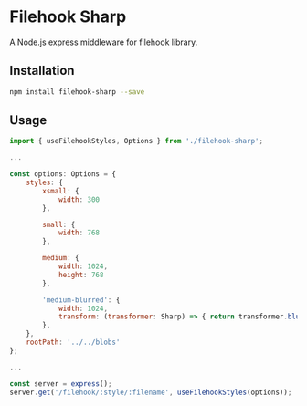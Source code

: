 # Filehook Sharp
A Node.js express middleware for filehook library.

## Installation

```sh
npm install filehook-sharp --save
```

## Usage

```javascript
import { useFilehookStyles, Options } from './filehook-sharp';

...

const options: Options = {
    styles: {
        xsmall: {
            width: 300
        },

        small: {
            width: 768
        },

        medium: {
            width: 1024,
            height: 768
        },

        'medium-blurred': {
            width: 1024,
            transform: (transformer: Sharp) => { return transformer.blur(10); }
        },
    },
    rootPath: '../../blobs'
};

...

const server = express();
server.get('/filehook/:style/:filename', useFilehookStyles(options));

```